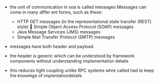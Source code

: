 * the unit of communication in soa is called messageo
Messages can come in many differ­ ent forms, such as these:
    * HTTP GET messages (in the representational state transfer (REST) style)  Simple Object Access Protocol (SOAP) messages
    * Java Message Services (JMS) messages
    * Simple Mail Transfer Protocol (SMTP) messages

* messages have both header and payload.
* the header is generic which can be understood by framework components without understanding implementation details
* this reduces tight coupling unlike RPC systems whre called had to keep the knowlege of implentationdetails


